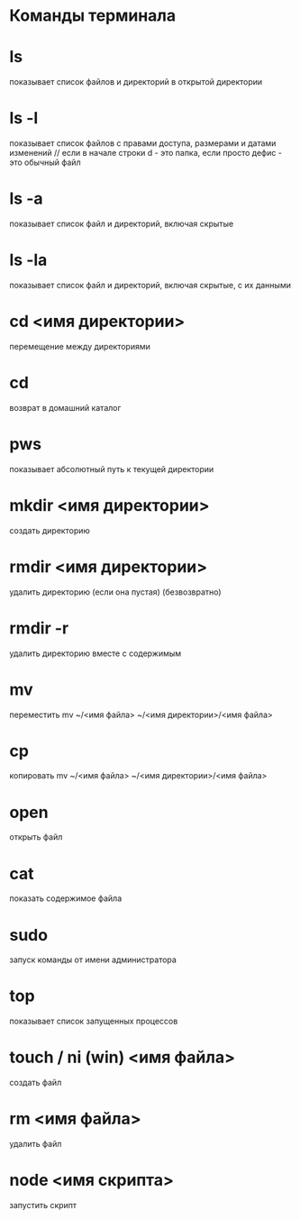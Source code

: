 # Команды терминала

# ls
показывает список файлов и директорий в открытой директории

# ls -l
показывает список файлов с правами доступа, размерами и датами изменений
// если в начале строки d - это папка, если просто дефис - это обычный файл

# ls -a
показывает список файл и директорий, включая скрытые

# ls -la
показывает список файл и директорий, включая скрытые, с их данными

# cd <имя директории>
перемещение между директориями

# cd
возврат в домашний каталог

# pws
показывает абсолютный путь к текущей директории

# mkdir <имя директории>
создать директорию

# rmdir <имя директории>
удалить директорию (если она пустая) (безвозвратно)

# rmdir -r
удалить директорию вместе с содержимым

# mv
переместить
	mv ~/<имя файла> ~/<имя директории>/<имя файла>
	
# cp
копировать
	mv ~/<имя файла> ~/<имя директории>/<имя файла>
		
# open
открыть файл

# cat
показать содержимое файла

# sudo
запуск команды от имени администратора

# top
показывает список запущенных процессов

# touch / ni (win) <имя файла>
создать файл

# rm <имя файла>
удалить файл

# node <имя скрипта> 
запустить скрипт